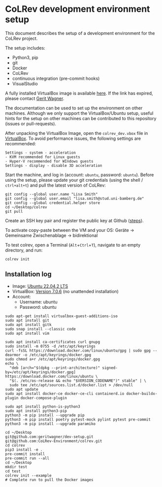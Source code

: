 # CoLRev development environment setup

This document describes the setup of a development environment for the CoLRev project.

The setup includes:
- Python3, pip
- git
- Docker
- CoLRev
- continuous integration (pre-commit hooks)
- VisualStudio

A fully installed VirtualBox image is available [here](https://gigamove.rwth-aachen.de/de/download/29146e80c3ec3e691e35b4866e9573c9). If the link has expired, please contact [Gerit Wagner](mailto:gerit.wagner@uni-bamberg.de).

The documentation can be used to set up the environment on other machines.
Although we only support the VirtualBox/Ubuntu setup, useful hints for the setup on other machines can be contributed to this repository (issues or pull-requests).

After unpacking the VirtualBox Image, open the ``colrev_dev.vbox`` file in [VirtualBox](https://www.virtualbox.org/).
To avoid performance issues, the following settings are recommended:

```
Settings - system - acceleration
- KVM recommended for Linux guests
- Hyper-V recommended for WIndows guests
Settings - display - disable 3D acceleration
```

Start the machine, and log in (account: ``ubuntu``, password: ``ubuntu``).
Before using the setup, please update your git credentials (using the shell / ``ctrl+alt+t``) and pull the latest version of CoLRev:

```
git config --global user.name "Lisa Smith"
git config --global user.email "lisa.smith@stud.uni-bamberg.de"
git config --global credential.helper store
cd ~/Desktop/colrev
git pull
```

Create an SSH key pair and register the public key at Github ([steps](https://docs.github.com/en/authentication/connecting-to-github-with-ssh/generating-a-new-ssh-key-and-adding-it-to-the-ssh-agent)).

To activate copy-paste between the VM and your OS: Geräte &rarr; Gemeinsame Zwischenablage &rarr; bidirektional

To test colrev, open a Terminal (``Alt``+``Ctrl``+``T``), navigate to an empty directory, and run:

```
colrev init
```

## Installation log
- Image: [Ubuntu 22.04.2 LTS](https://ubuntu.com/download/desktop/thank-you?version=22.04.2&architecture=amd64)
- VirtualBox: [Version 7.0.6](https://www.virtualbox.org/) (no unattended installation)
- Account:
  - Username: ubuntu
  - Password: ubuntu

```
sudo apt-get install virtualbox-guest-additions-iso
sudo apt install git
sudo apt install gitk
sudo snap install --classic code
sudo apt install vim

sudo apt install ca-certificates curl gnupg
sudo install -m 0755 -d /etc/apt/keyrings
curl -fsSL https://download.docker.com/linux/ubuntu/gpg | sudo gpg --dearmor -o /etc/apt/keyrings/docker.gpg
sudo chmod a+r /etc/apt/keyrings/docker.gpg
echo \
  "deb [arch="$(dpkg --print-architecture)" signed-by=/etc/apt/keyrings/docker.gpg] https://download.docker.com/linux/ubuntu \
  "$(. /etc/os-release && echo "$VERSION_CODENAME")" stable" | \
  sudo tee /etc/apt/sources.list.d/docker.list > /dev/null
sudo apt update
sudo apt install docker-ce docker-ce-cli containerd.io docker-buildx-plugin docker-compose-plugin

sudo apt install python-is-python3
sudo apt install python3-pip
python3 -m pip install --upgrade pip
python3 -m pip install poetry pytest-mock pylint pytest pre-commit
python3 -m pip install --upgrade paramiko

cd ~/Desktop
git@github.com:geritwagner/dev-setup.git
git@github.com:CoLRev-Environment/colrev.git
cd colrev
pip3 install -e .
pre-commit install
pre-commit run --all
cd ~/Desktop
mkdir test
cd test
colrev init --example
# Complete run to pull the Docker images

```
